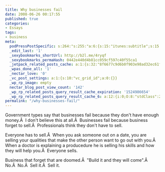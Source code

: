 ```yaml
---
title: Why businesses fail
date: 2008-06-26 00:17:55
published: true
categories:
- Essays
tags:
- business
meta:
  podPressPostSpecific: s:264:"s:255:"a:6:{s:15:"itunes:subtitle";s:15:"##PostExcerpt##";s:14:"itunes:summary";s:15:"##PostExcerpt##";s:15:"itunes:keywords";s:17:"##WordPressCats##";s:13:"itunes:author";s:10:"##Global##";s:15:"itunes:explicit";s:7:"Default";s:12:"itunes:block";s:7:"Default";}";";
  _edit_last: '1'
  _sexybookmarks_shortUrl: http://b2l.me/4ryqf
  _sexybookmarks_permaHash: 0442e440d4b81cc059cf597c40f55ca1
  _jetpack_related_posts_cache: a:1:{s:32:"8f6677c9d6b0f903e98ad32ec61f8deb";a:2:{s:7:"expires";i:1486574544;s:7:"payload";a:3:{i:0;a:1:{s:2:"id";i:2116;}i:1;a:1:{s:2:"id";i:1513;}i:2;a:1:{s:2:"id";i:4783;}}}}
  _wpas_done_all: '1'
  _nectar_love: '0'
  _vc_post_settings: a:1:{s:10:"vc_grid_id";a:0:{}}
  _wp_rp_image: empty
  nectar_blog_post_view_count: '142'
  _wp_rp_related_posts_query_result_cache_expiration: '1524986654'
  _wp_rp_related_posts_query_result_cache_6: a:12:{i:0;O:8:"stdClass":2:{s:7:"post_id";s:4:"2116";s:5:"score";s:17:"87.56199386076506";}i:1;O:8:"stdClass":2:{s:7:"post_id";s:4:"1265";s:5:"score";s:18:"27.241292593368595";}i:2;O:8:"stdClass":2:{s:7:"post_id";s:4:"3254";s:5:"score";s:18:"17.583316176176268";}i:3;O:8:"stdClass":2:{s:7:"post_id";s:3:"404";s:5:"score";s:17:"16.79184407092601";}i:4;O:8:"stdClass":2:{s:7:"post_id";s:3:"134";s:5:"score";s:17:"16.79184407092601";}i:5;O:8:"stdClass":2:{s:7:"post_id";s:3:"338";s:5:"score";s:17:"16.78907590420698";}i:6;O:8:"stdClass":2:{s:7:"post_id";s:3:"105";s:5:"score";s:18:"15.405549709806118";}i:7;O:8:"stdClass":2:{s:7:"post_id";s:4:"1192";s:5:"score";s:18:"15.329430585621116";}i:8;O:8:"stdClass":2:{s:7:"post_id";s:4:"3535";s:5:"score";s:18:"13.943136224501226";}i:9;O:8:"stdClass":2:{s:7:"post_id";s:4:"3116";s:5:"score";s:18:"13.943136224501226";}i:10;O:8:"stdClass":2:{s:7:"post_id";s:2:"73";s:5:"score";s:16:"12.9045180439204";}i:11;O:8:"stdClass":2:{s:7:"post_id";s:2:"39";s:5:"score";s:16:"12.9045180439204";}}
permalink: "/why-businesses-fail/"
---
```

Government types say that businesses fail because they don't have enough money.Â  I don't believe this at all.Â  Businesses fail because business forget to sell.Â  Professionals think they don't have to sell.

Everyone has to sell.Â  When you ask someone out on a date, you are selling your qualities that make the other person want to go out with you.Â  When a doctor is explaining a producedure he is selling his skills and how they will help you.Â  Everyone sells.

Business that forget that are doomed.Â  "Build it and they will come".Â  No.Â  No.Â  Sell it.Â  Sell it.
